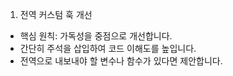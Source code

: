 1. 전역 커스텀 훅 개선

* 핵심 원칙: 가독성을 중점으로 개선합니다.
* 간단히 주석을 삽입하여 코드 이해도를 높입니다. 
* 전역으로 내보내야 할 변수나 함수가 있다면 제안합니다.